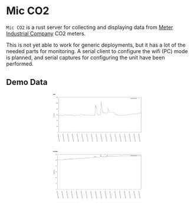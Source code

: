 
# Mic CO2

`Mic CO2` is a rust server for collecting and displaying data from [Meter Industrial Company]
CO2 meters.

[Meter Industrial Company]: http://www.meterindco.com.tw/

This is not yet able to work for generic deployments, but it has a lot of the needed parts
for monitoring. A serial client to configure the wifi (PC) mode is planned, and serial captures
for configuring the unit have been performed.

## Demo Data

<p align="center">
  <img src="https://raw.githubusercontent.com/Firstyear/mic_co2/master/demo_co2.png" width="50%" height="auto" />
</p>

<p align="center">
  <img src="https://raw.githubusercontent.com/Firstyear/mic_co2/master/demo_hum.png" width="50%" height="auto" />
</p>



